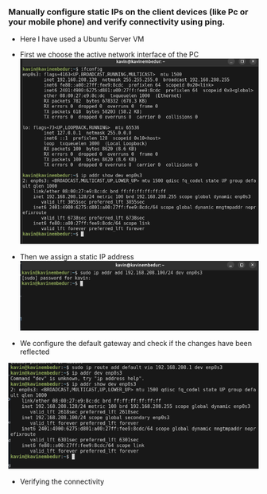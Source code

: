 ### Manually configure static IPs on the client devices (like Pc or your mobile phone) and verify connectivity using ping.

- Here I have used a Ubuntu Server VM 

- First we choose the active network interface of the PC
![alt text](images/3_1.png)

- Then we assign a static IP address 
![alt text](images/3_2.png)

- We configure the default gateway and check if the changes have been reflected 

![alt text](images/3_3.png)

- Verifying the connectivity 
